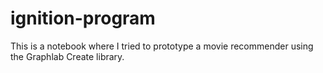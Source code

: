 # ignition-program
This is a notebook where I tried to prototype a movie recommender using the Graphlab Create library. 

